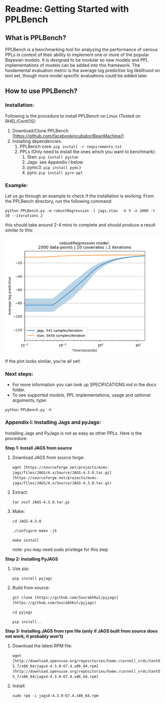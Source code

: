 # Readme: Getting Started with PPLBench

## What is PPLBench?

PPLBench is a benchmarking tool for analyzing the performance of various PPLs in context of their ability to implement one or more of the popular Bayesian models. It is designed to be modular so new models and PPL implementations of models can be added into this framework. The fundamental evaluation metric is the average log predictive log likelihood on test set, though more model specific evaluations could be added later.

## How to use PPLBench?

### Installation:

Following is the procedure to install PPLBench on Linux (Tested on RHEL/CentOS):

1. Download/Clone PPLBench [https://github.com/facebookincubator/BeanMachine/]
2. Installing dependencies:
    1. PPLBench core:
        `pip install -r requirements.txt`
    2. PPLs (Only need to install the ones which you want to benchmark):
        1. Stan:
            `pip install pystan`
        2. Jags:
            see Appendix I below
        3. pymc3:
            `pip install pymc3`
        4. pyro:
            `pip install pyro-ppl`

### Example:

Let us go through an example to check if the installation is working. From the PPLBench directory, run the following command:

```
python PPLBench.py -m robustRegression -l jags,stan  -k 5 -n 2000 -t 30 --iterations 2
```

this should take around 2-4 mins to complete and should produce a result similar to this:

![Test output](docs/readme_test_output.png)

If the plot looks similar, you’re all set!

### Next steps:

* For more information you can look up SPECIFICATIONS.md in the docs folder.
* To see supported models, PPL implementations, usage and optional arguments, type:

```
python PPLBench.py -h
```

### Appendix I: Installing Jags and pyJags:

Installing Jags and PyJags is not as easy as other PPLs. Here is the procedure:

****Step 1: Install JAGS from source****

1. Download JAGS from source forge:

    `wget [https://sourceforge.net/projects/mcmc-jags/files/JAGS/4.x/Source/JAGS-4.3.0.tar.gz](https://sourceforge.net/projects/mcmc-jags/files/JAGS/4.x/Source/JAGS-4.3.0.tar.gz)`
2. Extract:

    `tar xvzf JAGS-4.3.0.tar.gz`
3. Make:

    `cd JAGS-4.3.0`

    `./configure make -j4`

    `make install`

    note: you may need sudo privilege for this step

****Step 2: Installing PyJAGS****

1. Use pip:

    `pip install pyjags`
2. Build from source:

    `git clone [https://github.com/SourabhKul/pyjags](https://github.com/SourabhKul/pyjags)`

    `cd pyjags`

    `pip install .`

****Step 3: Installing JAGS from rpm file (**only** **if** JAGS built from source does not work; it probably won’t)****

1. Download the latest RPM file:

    `wget [http://download.opensuse.org/repositories/home:/cornell_vrdc/CentOS_7/x86_64/jags4-4.3.0-67.4.x86_64.rpm](http://download.opensuse.org/repositories/home:/cornell_vrdc/CentOS_7/x86_64/jags4-4.3.0-67.4.x86_64.rpm)`
2. Install:

    `sudo rpm -i jags4-4.3.0-67.4.x86_64.rpm`
